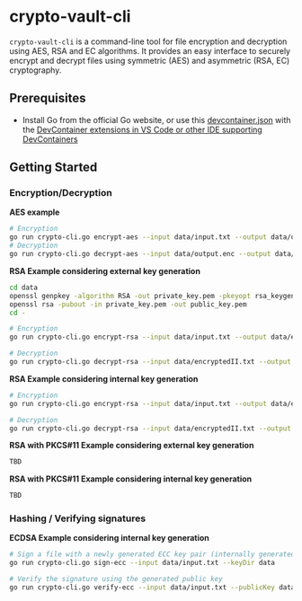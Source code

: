 # crypto-vault-cli

`crypto-vault-cli` is a command-line tool for file encryption and decryption using AES, RSA and EC algorithms. It provides an easy interface to securely encrypt and decrypt files using symmetric (AES) and asymmetric (RSA, EC) cryptography.

## Prerequisites

- Install Go from the official Go website, or use this [devcontainer.json](../../.devcontainer/devcontainer.json) with the [DevContainer extensions in VS Code or other IDE supporting DevContainers](https://marketplace.visualstudio.com/items?itemName=ms-vscode-remote.remote-containers)

## Getting Started

### Encryption/Decryption

**AES example**

```sh
# Encryption
go run crypto-cli.go encrypt-aes --input data/input.txt --output data/output.enc --keySize 16 --keyDir data/
# Decryption
go run crypto-cli.go decrypt-aes --input data/output.enc --output data/decrypted.txt --keyDir data/
```

**RSA Example considering external key generation**

```sh
cd data
openssl genpkey -algorithm RSA -out private_key.pem -pkeyopt rsa_keygen_bits:2048
openssl rsa -pubout -in private_key.pem -out public_key.pem
cd -

# Encryption
go run crypto-cli.go encrypt-rsa --input data/input.txt --output data/encryptedII.txt --publicKey data/public_key.pem

# Decryption
go run crypto-cli.go decrypt-rsa --input data/encryptedII.txt --output data/decryptedII.txt --privateKey data/private_key.pem
```

**RSA Example considering internal key generation**

```sh
# Encryption
go run crypto-cli.go encrypt-rsa --input data/input.txt --output data/encryptedII.txt

# Decryption
go run crypto-cli.go decrypt-rsa --input data/encryptedII.txt --output data/decryptedII.txt --privateKey data/private_key.pem
```

**RSA with PKCS#11 Example considering external key generation** 

```sh
TBD
```

**RSA with PKCS#11 Example considering internal key generation** 

```sh
TBD
```

### Hashing / Verifying signatures

**ECDSA Example considering internal key generation**

```sh
# Sign a file with a newly generated ECC key pair (internally generated)
go run crypto-cli.go sign-ecc --input data/input.txt --keyDir data

# Verify the signature using the generated public key
go run crypto-cli.go verify-ecc --input data/input.txt --publicKey data/public_key.pem --signature data/signature.sig
```